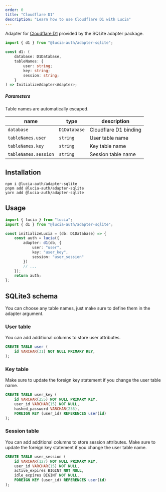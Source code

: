 ```yaml
---
order: 0
title: "Cloudflare D1"
description: "Learn how to use Cloudflare D1 with Lucia"
---
```


Adapter for [Cloudflare D1](https://developers.cloudflare.com/d1) provided by the SQLite adapter package.

```ts
import { d1 } from "@lucia-auth/adapter-sqlite";
```

```ts
const d1: (
	database: D1Database,
	tableNames: {
		user: string;
		key: string;
		session: string;
	}
) => InitializeAdapter<Adapter>;
```

##### Parameters

Table names are automatically escaped.

| name                 | type         | description           |
| -------------------- | ------------ | --------------------- |
| `database`           | `D1Database` | Cloudflare D1 binding |
| `tableNames.user`    | `string`     | User table name       |
| `tableNames.key`     | `string`     | Key table name        |
| `tableNames.session` | `string`     | Session table name    |

## Installation

```
npm i @lucia-auth/adapter-sqlite
pnpm add @lucia-auth/adapter-sqlite
yarn add @lucia-auth/adapter-sqlite
```

## Usage

```ts
import { lucia } from "lucia";
import { d1 } from "@lucia-auth/adapter-sqlite";

const initializeLucia = (db: D1Database) => {
	const auth = lucia({
		adapter: d1(db, {
			user: "user",
			key: "user_key",
			session: "user_session"
		})
		// ...
	});
	return auth;
};
```

## SQLite3 schema

You can choose any table names, just make sure to define them in the adapter argument.

### User table

You can add additional columns to store user attributes.

```sql
CREATE TABLE user (
    id VARCHAR(31) NOT NULL PRIMARY KEY,
);
```

### Key table

Make sure to update the foreign key statement if you change the user table name.

```sql
CREATE TABLE user_key (
    id VARCHAR(255) NOT NULL PRIMARY KEY,
    user_id VARCHAR(15) NOT NULL,
    hashed_password VARCHAR(255),
    FOREIGN KEY (user_id) REFERENCES user(id)
);
```

### Session table

You can add additional columns to store session attributes. Make sure to update the foreign key statement if you change the user table name.

```sql
CREATE TABLE user_session (
    id VARCHAR(127) NOT NULL PRIMARY KEY,
    user_id VARCHAR(15) NOT NULL,
    active_expires BIGINT NOT NULL,
    idle_expires BIGINT NOT NULL,
    FOREIGN KEY (user_id) REFERENCES user(id)
);
```
